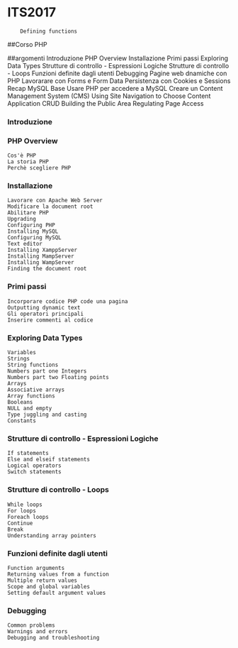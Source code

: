 # ITS2017

		Defining functions
##Corso PHP

##argomenti
	Introduzione
	PHP Overview
	Installazione
	Primi passi
	Exploring Data Types
	Strutture di controllo - Espressioni Logiche
	Strutture di controllo - Loops
	Funzioni definite dagli utenti
	Debugging
	Pagine web dnamiche con PHP
	Lavorarare con Forms e Form Data
	Persistenza con Cookies e Sessions
	Recap MySQL Base
	Usare PHP per accedere a MySQL
	Creare un Content Management System (CMS)
	Using Site Navigation to Choose Content
	Application CRUD
	Building the Public Area
	Regulating Page Access



### Introduzione

### PHP Overview
	Cos'è PHP
	La storia PHP
	Perchè scegliere PHP

### Installazione
	Lavorare con Apache Web Server
	Modificare la document root
	Abilitare PHP
	Upgrading
	Configuring PHP
	Installing MySQL
	Configuring MySQL
	Text editor
	Installing XamppServer
	Installing MampServer
	Installing WampServer
	Finding the document root

### Primi passi
	Incorporare codice PHP code una pagina
	Outputting dynamic text
	Gli operatori principali
	Inserire commenti al codice

### Exploring Data Types
	Variables
	Strings
	String functions
	Numbers part one Integers
	Numbers part two Floating points
	Arrays
	Associative arrays
	Array functions
	Booleans
	NULL and empty
	Type juggling and casting
	Constants

### Strutture di controllo - Espressioni Logiche
	If statements
	Else and elseif statements
	Logical operators
	Switch statements

### Strutture di controllo - Loops
	While loops
	For loops
	Foreach loops
	Continue
	Break
	Understanding array pointers

### Funzioni definite dagli utenti
	Function arguments
	Returning values from a function
	Multiple return values
	Scope and global variables
	Setting default argument values

### Debugging
	Common problems
	Warnings and errors
	Debugging and troubleshooting
